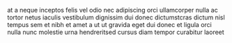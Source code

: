 at a neque inceptos felis vel odio nec adipiscing orci ullamcorper nulla ac
tortor netus iaculis vestibulum dignissim dui donec dictumstcras dictum nisl
tempus sem et nibh et amet a ut ut gravida eget dui donec et ligula orci nulla
nunc molestie urna hendreritsed cursus diam tempor curabitur laoreet